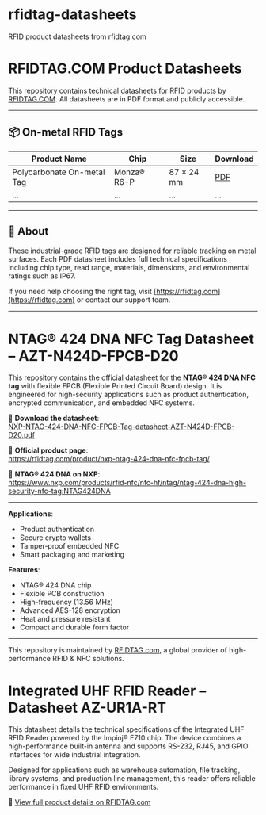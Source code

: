 # rfidtag-datasheets
RFID product datasheets from rfidtag.com
# RFIDTAG.COM Product Datasheets

This repository contains technical datasheets for RFID products by [RFIDTAG.COM](https://rfidtag.com). All datasheets are in PDF format and publicly accessible.

---

## 📦 On-metal RFID Tags

| Product Name | Chip | Size | Download |
|--------------|------|------|----------|
| Polycarbonate On-metal Tag | Monza® R6-P | 87 × 24 mm | [PDF](./Polycarbonate-RFID-On-metal-Tag-Impinj-Monza-R6-P-datasheet-AZ-R6P-OMPC-8724.pdf) |
| ... | ... | ... | ... |

<!-- Continue to add more rows as you upload -->

---

## 📌 About

These industrial-grade RFID tags are designed for reliable tracking on metal surfaces. Each PDF datasheet includes full technical specifications including chip type, read range, materials, dimensions, and environmental ratings such as IP67.

If you need help choosing the right tag, visit [https://rfidtag.com](https://rfidtag.com) or contact our support team.

---

# NTAG® 424 DNA NFC Tag Datasheet – AZT-N424D-FPCB-D20

This repository contains the official datasheet for the **NTAG® 424 DNA NFC tag** with flexible FPCB (Flexible Printed Circuit Board) design. It is engineered for high-security applications such as product authentication, encrypted communication, and embedded NFC systems.

📄 **Download the datasheet**:  
[NXP-NTAG-424-DNA-NFC-FPCB-Tag-datasheet-AZT-N424D-FPCB-D20.pdf](./NXP-NTAG-424-DNA-NFC-FPCB-Tag-datasheet-AZT-N424D-FPCB-D20.pdf)

🔗 **Official product page**:  
https://rfidtag.com/product/nxp-ntag-424-dna-nfc-fpcb-tag/

🔗 **NTAG® 424 DNA on NXP**:  
https://www.nxp.com/products/rfid-nfc/nfc-hf/ntag/ntag-424-dna-high-security-nfc-tag:NTAG424DNA

---

**Applications**:  
- Product authentication  
- Secure crypto wallets  
- Tamper-proof embedded NFC  
- Smart packaging and marketing

**Features**:  
- NTAG® 424 DNA chip  
- Flexible PCB construction  
- High-frequency (13.56 MHz)  
- Advanced AES-128 encryption  
- Heat and pressure resistant  
- Compact and durable form factor

---

This repository is maintained by [RFIDTAG.com](https://rfidtag.com), a global provider of high-performance RFID & NFC solutions.

# Integrated UHF RFID Reader – Datasheet AZ-UR1A-RT

This datasheet details the technical specifications of the Integrated UHF RFID Reader powered by the Impinj® E710 chip. The device combines a high-performance built-in antenna and supports RS-232, RJ45, and GPIO interfaces for wide industrial integration.

Designed for applications such as warehouse automation, file tracking, library systems, and production line management, this reader offers reliable performance in fixed UHF RFID environments.

🔗 [View full product details on RFIDTAG.com](https://rfidtag.com/product/integrated-uhf-rfid-reader/)



